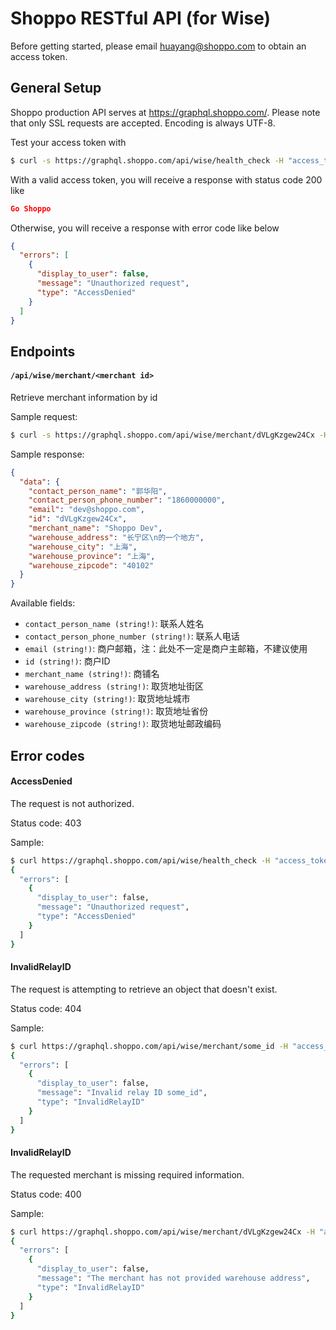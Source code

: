 # Shoppo RESTful API (for Wise)

Before getting started, please email huayang@shoppo.com to obtain an access token.

## General Setup

Shoppo production API serves at https://graphql.shoppo.com/. Please note that only SSL requests are accepted. Encoding is always UTF-8.

Test your access token with 

```bash
$ curl -s https://graphql.shoppo.com/api/wise/health_check -H "access_token: <Your access token>"
```

With a valid access token, you will receive a response with status code 200 like 

```json
Go Shoppo
```

Otherwise, you will receive a response with error code like below

```json
{
  "errors": [
    {
      "display_to_user": false,
      "message": "Unauthorized request",
      "type": "AccessDenied"
    }
  ]
}
```

## Endpoints

#### `/api/wise/merchant/<merchant id>`

Retrieve merchant information by id

Sample request: 
```bash
$ curl -s https://graphql.shoppo.com/api/wise/merchant/dVLgKzgew24Cx -H "access_token: <Your access token>"
```

Sample response:
```json
{
  "data": {
    "contact_person_name": "郭华阳",
    "contact_person_phone_number": "1860000000",
    "email": "dev@shoppo.com",
    "id": "dVLgKzgew24Cx",
    "merchant_name": "Shoppo Dev",
    "warehouse_address": "长宁区\n的一个地方",
    "warehouse_city": "上海",
    "warehouse_province": "上海",
    "warehouse_zipcode": "40102"
  }
}
```

Available fields:
- `contact_person_name (string!)`: 联系人姓名
- `contact_person_phone_number (string!)`: 联系人电话
- `email (string!)`: 商户邮箱，注：此处不一定是商户主邮箱，不建议使用
- `id (string!)`: 商户ID
- `merchant_name (string!)`: 商铺名
- `warehouse_address (string!)`: 取货地址街区
- `warehouse_city (string!)`: 取货地址城市
- `warehouse_province (string!)`: 取货地址省份
- `warehouse_zipcode (string!)`: 取货地址邮政编码

## Error codes

#### AccessDenied

The request is not authorized.

Status code: 403

Sample:

```bash
$ curl https://graphql.shoppo.com/api/wise/health_check -H "access_token: random_code"
{
  "errors": [
    {
      "display_to_user": false,
      "message": "Unauthorized request",
      "type": "AccessDenied"
    }
  ]
}
```

#### InvalidRelayID

The request is attempting to retrieve an object that doesn't exist.

Status code: 404

Sample:

```bash
$ curl https://graphql.shoppo.com/api/wise/merchant/some_id -H "access_token: <access_token>"
{
  "errors": [
    {
      "display_to_user": false,
      "message": "Invalid relay ID some_id",
      "type": "InvalidRelayID"
    }
  ]
}
```

#### InvalidRelayID

The requested merchant is missing required information.

Status code: 400

Sample:

```bash
$ curl https://graphql.shoppo.com/api/wise/merchant/dVLgKzgew24Cx -H "access_token: <access_token>"
{
  "errors": [
    {
      "display_to_user": false,
      "message": "The merchant has not provided warehouse address",
      "type": "InvalidRelayID"
    }
  ]
}
```
